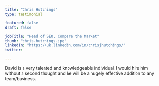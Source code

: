 ```yaml
---
title: "Chris Hutchings"
type: testimonial

featured: false
draft: false

jobTitle: "Head of SEO, Compare the Market"
thumb: "chris-hutchings.jpg"
linkedIn: "https://uk.linkedin.com/in/chrisjhutchings/"
twitter:

---
```


David is a very talented and knowledgeable individual, I would hire him without a second thought and he will be a hugely effective addition to any team/business.